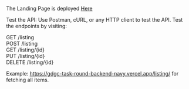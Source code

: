 The Landing Page is deployed [Here](https://gdgc-task-round-backend-navy.vercel.app/listing/)

Test the API: Use Postman, cURL, or any HTTP client to test the API. Test the endpoints by visiting:

GET /listing <br/>
POST /listing <br/>
GET /listing/{id} <br/>
PUT /listing/{id} <br/>
DELETE /listing/{id} <br/>

Example: https://gdgc-task-round-backend-navy.vercel.app/listing/ for fetching all items.
